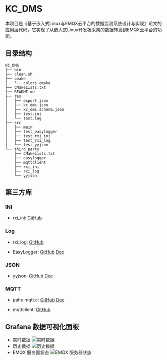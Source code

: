 # KC_DMS
本项目是《基于嵌入式Linux与EMQX云平台的数据监测系统设计与实现》论文的应用层代码，它实现了从嵌入式Linux开发板采集的数据转发到EMQX云平台的功能。

## 目录结构
```
KC_DMS
├── bin
├── clean.sh
├── cmake
│   └── colors.cmake
├── CMakeLists.txt
├── README.md
├── res
│   ├── export.json
│   ├── kc_dms.json
│   ├── kc_dms.schema.json
│   ├── test.ini
│   └── test.log
├── src
│   ├── main
│   ├── test_easylogger
│   ├── test_rxi_ini
│   ├── test_rxi_log
│   └── test_yyjson
└── third_party
    ├── CMakeLists.txt
    ├── easylogger
    ├── mqttclient
    ├── rxi_ini
    ├── rxi_log
    └── yyjson
```

## 第三方库
### INI
- rxi_ini: [GitHub](https://github.com/rxi/ini)

### Log
- rxi_log: [GitHub](https://github.com/rxi/log.c)

- EasyLogger:
  [GitHub](https://github.com/armink/EasyLogger)
  [Doc](https://github.com/armink/EasyLogger/tree/master/docs/zh)

### JSON
- yyjson:
  [GitHub](https://github.com/ibireme/yyjson)
  [Doc](https://ibireme.github.io/yyjson/doc/doxygen/html/)

### MQTT
- paho.mqtt.c:
  [GitHub](https://github.com/eclipse/paho.mqtt.c)
  [Doc](https://eclipse.github.io/paho.mqtt.c/MQTTClient/html/)

- mqttclient:
  [GitHub](https://github.com/jiejieTop/mqttclient)

## Grafana 数据可视化面板
- 实时数据
  ![实时数据](https://cdn.jsdelivr.net/gh/Keene-Chen/KC_DMS/assets/Grafana%20实时数据.png)
- 历史数据
  ![历史数据](https://cdn.jsdelivr.net/gh/Keene-Chen/KC_DMS/assets/Grafana%20历史数据.png)
- EMQX 服务器状态
  ![EMQX 服务器状态](https://cdn.jsdelivr.net/gh/Keene-Chen/KC_DMS/assets/Grafana%20EMQX服务器状态.png)